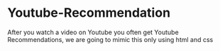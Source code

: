 # Youtube-Recommendation
After you watch a video on Youtube you often get Youtube Recommendations, we are going to mimic this only using html and css
